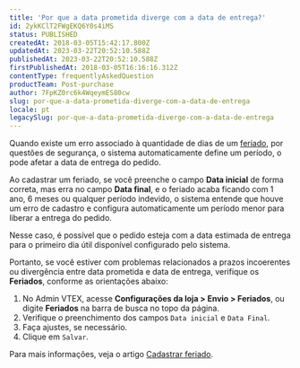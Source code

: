 ```yaml
---
title: 'Por que a data prometida diverge com a data de entrega?'
id: 2ykKClT2FWgEKQ6Y0s4iMS
status: PUBLISHED
createdAt: 2018-03-05T15:42:17.800Z
updatedAt: 2023-03-22T20:52:10.588Z
publishedAt: 2023-03-22T20:52:10.588Z
firstPublishedAt: 2018-03-05T16:16:16.312Z
contentType: frequentlyAskedQuestion
productTeam: Post-purchase
author: 7FpKZ0rc6k4WqeymES80cw
slug: por-que-a-data-prometida-diverge-com-a-data-de-entrega
locale: pt
legacySlug: por-que-a-data-prometida-diverge-com-a-data-de-entrega
---
```


Quando existe um erro associado à quantidade de dias de um [feriado](https://help.vtex.com/pt/tutorial/cadastrar-feriados--2ItOthSEAoyAmcwsuiO6Yk), por questões de segurança, o sistema automaticamente define um período, o pode afetar a data de entrega do pedido.

Ao cadastrar um feriado, se você preenche o campo __Data inicial__ de forma correta, mas erra no campo __Data final__, e o feriado acaba ficando com 1 ano, 6 meses ou qualquer período indevido, o sistema entende que houve um erro de cadastro e configura automaticamente um período menor para liberar a entrega do pedido.

Nesse caso, é possível que o pedido esteja com a data estimada de entrega para o primeiro dia útil disponível configurado pelo sistema.

Portanto, se você estiver com problemas relacionados a prazos incoerentes ou divergência entre data prometida e data de entrega, verifique os __Feriados__, conforme as orientações abaixo:

1. No Admin VTEX, acesse __Configurações da loja > Envio > Feriados__, ou digite __Feriados__ na barra de busca no topo da página.
2. Verifique o preenchimento dos campos `Data inicial` e `Data Final`.
3. Faça ajustes, se necessário.
4. Clique em `Salvar`.

Para mais informações, veja o artigo [Cadastrar feriado](https://help.vtex.com/pt/tutorial/cadastrar-feriados--2ItOthSEAoyAmcwsuiO6Yk).
